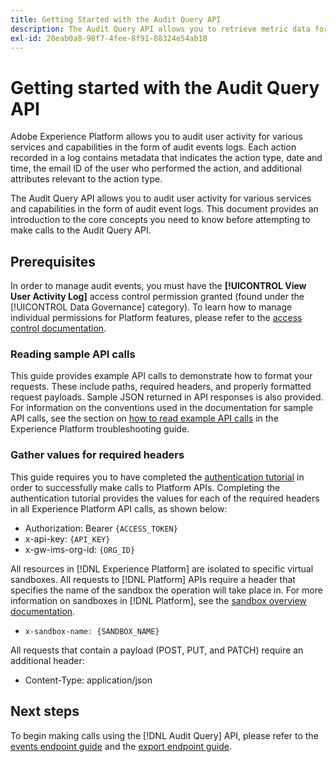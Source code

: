 ```yaml
---
title: Getting Started with the Audit Query API
description: The Audit Query API allows you to retrieve metric data for various Adobe Experience Platform features. This document provides an introduction to the core concepts you need to know before attempting to make calls to the Audit Query API.
exl-id: 20eab0a8-98f7-4fee-8f91-88324e54ab18
---
```

# Getting started with the Audit Query API

Adobe Experience Platform allows you to audit user activity for various services and capabilities in the form of audit events logs. Each action recorded in a log contains metadata that indicates the action type, date and time, the email ID of the user who performed the action, and additional attributes relevant to the action type.

The Audit Query API allows you to audit user activity for various services and capabilities in the form of audit event logs. This document provides an introduction to the core concepts you need to know before attempting to make calls to the Audit Query API.

## Prerequisites

In order to manage audit events, you must have the **[!UICONTROL View User Activity Log]** access control permission granted (found under the [!UICONTROL Data Governance] category). To learn how to manage individual permissions for Platform features, please refer to the [access control documentation](../../../../access-control/home.md).

### Reading sample API calls

This guide provides example API calls to demonstrate how to format your requests. These include paths, required headers, and properly formatted request payloads. Sample JSON returned in API responses is also provided. For information on the conventions used in the documentation for sample API calls, see the section on [how to read example API calls](../../../../landing/troubleshooting.md#how-do-i-format-an-api-request) in the Experience Platform troubleshooting guide.

### Gather values for required headers

This guide requires you to have completed the [authentication tutorial](https://www.adobe.com/go/platform-api-authentication-en) in order to successfully make calls to Platform APIs. Completing the authentication tutorial provides the values for each of the required headers in all Experience Platform API calls, as shown below:

* Authorization: Bearer `{ACCESS_TOKEN}`
* x-api-key: `{API_KEY}`
* x-gw-ims-org-id: `{ORG_ID}`

All resources in [!DNL Experience Platform] are isolated to specific virtual sandboxes. All requests to [!DNL Platform] APIs require a header that specifies the name of the sandbox the operation will take place in. For more information on sandboxes in [!DNL Platform], see the [sandbox overview documentation](../../../../sandboxes/home.md).

* `x-sandbox-name: {SANDBOX_NAME}`

All requests that contain a payload (POST, PUT, and PATCH) require an additional header:

* Content-Type: application/json

## Next steps

To begin making calls using the [!DNL Audit Query] API, please refer to the [events endpoint guide](./events.md) and the [export endpoint guide](./export.md).
